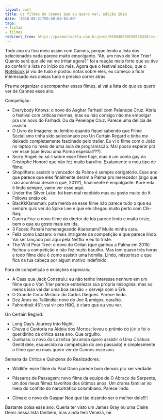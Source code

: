 ```yaml
---
layout: post
title: Os filmes de Cannes que eu quero ver, edição 2018
date: '2018-05-21T00:00:00-03:00'
tags:
- listas
- filmes
redirect_from: https://paomortadela.com.br/post/658048939259576320/os-filmes-de-cannes-que-eu-quero-ver-edi%C3%A7%C3%A3o-2018
---
```

Todo ano eu fico meio assim com Cannes, porque lendo a lista dos selecionados nada parece muito empolgante. “Ah, um novo do Von Trier! Quanto será que ele vai me irritar agora?” foi a reação mais forte que eu tive ao conferir a lista no início do mês. Agora que o festival acabou, que o [Notebook](https://mubi.com/notebook) já viu de tudo e postou notas sobre eles, eu começo a ficar interessado nas coisas tudo e preciso correr atrás.

Pra me organizar e acompanhar esses filmes, aí vai a lista do que eu quero ver de Cannes esse ano:

Competição:

- Everybody Knows: o novo do Asghar Farhadi com Pelenope Cruz. Abriu o festival com críticas mornas, mas eu não consigo não me empolgar pra um novo do Farhadi. Ou da Penelope Cruz. Parece uma delícia de assistir.
- O Livro de Imagens: eu lembro quando fiquei sabendo que Filme Socialismo tinha sido selecionado pro Un Certain Regard e tinha me deixado completamente fascinado pelo trailer. Eu vi o filme com o João no laptop no meio de uma aula de programação. Mal posso esperar pra ver esse (que levou uma Palma especial???).
- Sorry Angel: eu só li sobre esse filme hoje, mas é um conto gay do Cristophe Honoré que não fez muito barulho. Exatamente o meu tipo de filme.
- Shoplifters: assistir o vencedor da Palma é sempre obrigatório. Esse ano que parece que eles finalmente deram a Palma pro merecedor (algo que não acontecia desde o quê, 2011?), finalmente é empolgante. Kore-eda é lindo sempre, vamo ver esse aqui.
- Under the Silver Lake: foi bem mal recebido mas eu gosto muito do It Follows então ok.
- BlacKkKlansman: puta merda se esse filme não parece tudo o que eu sempre quis ver do Spike Lee e que ele chegou muito perto com Chi-Raq.
- Guerra Fria: o novo filme do diretor de Ida parece lindo e muito triste, bem o que eu gosto mais em Ida.
- 3 Faces: Panahi homenageando Kiarostami? Muito minha cara.
- Feliz como Lazzaro: o mais intrigante da competição e que parece lindo. Vai ser lançado por aqui pela Netflix e eu tô triste.
- The Wild Pear Tree: o novo do Ceilan (que ganhou a Palma em 2015) fechou a competição e não fez muito barulho. Mas tem quase três horas e todo filme dele é como assistir uma homilia. Lindo, misterioso e que fica na tua cabeça por algum motivo indefinido.

Fora de competição e exibições especiais:

- A Casa que Jack Construiu: eu não tenho interesse nenhum em um filme que o Von Trier parece embelezar sua própria misoginia, mas ao menos isso vai dar uma boa sessão + cerveja com o Erê.
- O Grande Circo Místico: do Carlos Diegues. Parece lindo.
- Dez Anos na Tailândia: novo do Joe & amigos, caralho.
- Fahrenheit 451: vai vir pro HBO, é claro que eu vou ver.

Un Certain Regard:

- Long Day’s Journey Into Night.
- Chuva é Cantoria na Aldeia dos Mortos: levou o prêmio do júri e foi o queridinho da crítica esse ano. Que orgulho.
- Dunbass: o novo do Loznitsa (eu ainda quero assistir o Uma Criatura Gentil dele, esquecido na competição do ano passado) é simplesmente o filme que eu mais quero ver de Cannes esse ano.

Semana da Crítica e Quinzena do Realizadores:

- Wildlife: esse filme do Paul Dano parece bom demais pra ser verdade.

- Pássaros de Passagem: novo filme da equipe de O Abraço da Serpente, um dos meus filmez favoritos dos últimos anos. Um drama familiar no meio do conflito do narcotráfico colombiano. Parece lindo.
- Climax: o novo do Gaspar Noé que tão dizendo ser o melhor dele!!!!

Bastante coisa esse ano. Queria ter visto um James Gray ou uma Claire Denis nessa lista também, mas ainda tem Veneza, né.

